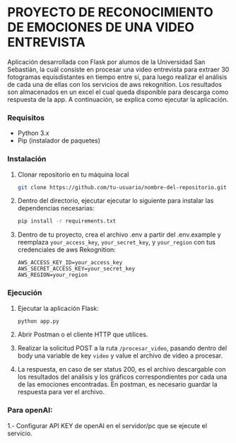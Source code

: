 # PROYECTO DE RECONOCIMIENTO DE EMOCIONES DE UNA VIDEO ENTREVISTA

Aplicación desarrollada con Flask por alumos de la Universidad San Sebastián, la cuál consiste en procesar una video entrevista para extraer 30 fotogramas equisdistantes en tiempo entre sí, para luego realizar el análisis de cada una de ellas con los servicios de aws rekognition. Los resultados son almacenados en un excel el cual queda disponible para descarga como respuesta de la app. A continuación, se explica como ejecutar la aplicación.

### Requisitos
 - Python 3.x
 - Pip (instalador de paquetes)
 
### Instalación
1. Clonar repositorio en tu máquina local
    ```bash
    git clone https://github.com/tu-usuario/nombre-del-repositorio.git
    ```
2. Dentro del directorio, ejecutar ejecutar lo siguiente para instalar las dependencias necesarias:
    ```bash
    pip install -r requirements.txt
    ```
3. Dentro de tu proyecto, crea el archivo .env a partir del .env.example y reemplaza `your_access_key`, `your_secret_key`, y `your_region` con tus credenciales de aws Rekognition:
    ```env
    AWS_ACCESS_KEY_ID=your_access_key
    AWS_SECRET_ACCESS_KEY=your_secret_key
    AWS_REGION=your_region
    ```

### Ejecución
1. Ejecutar la aplicación Flask:

    ```bash
    python app.py
    ```
2. Abrir Postman o el cliente HTTP que utilices.
3. Realizar la solicitud POST a la ruta `/procesar_video`, pasando dentro del body una variable de key `video` y value el archivo de video a procesar.
4. La respuesta, en caso de ser status 200, es el archivo descargable con los resultados del análisis y los gráficos correspondientes por cada una de las emociones encontradas. 
En postman, es necesario guardar la respuesta para ver el archivo.

### Para openAI:
1.- Configurar API KEY de openAI en el servidor/pc que se ejecute el servicio.
